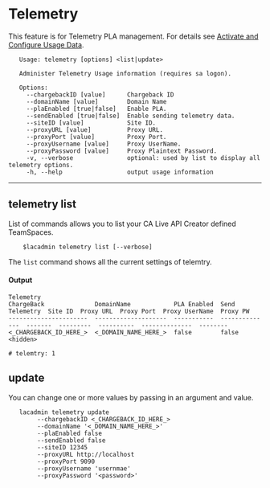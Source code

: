# Telemetry
This feature is for Telemetry PLA management. For details see [Activate and Configure Usage Data](https://docops.ca.com/ca-live-api-creator/5-2/en/configuring/activate-and-configure-to-send-usage-data).

```
   Usage: telemetry [options] <list|update>
  
   Administer Telemetry Usage information (requires sa logon).
   
   Options:
     --chargebackID [value]      Chargeback ID
     --domainName [value]        Domain Name
     --plaEnabled [true|false]   Enable PLA.
     --sendEnabled [true|false]  Enable sending telemetry data.
     --siteID [value]            Site ID.
     --proxyURL [value]          Proxy URL.
     --proxyPort [value]         Proxy Port.
     --proxyUsername [value]     Proxy UserName.
     --proxyPassword [value]     Proxy Plaintext Password.
     -v, --verbose               optional: used by list to display all telemetry options.
     -h, --help                  output usage information

```


***
## telemetry list
List of commands allows you to list your CA Live API Creator defined TeamSpaces. 

```
    $lacadmin telemetry list [--verbose]
```

The `list` command shows all the current settings of telemtry.

#### Output
```
Telemetry                                                                                                                                                                                   
ChargeBack              DomainName            PLA Enabled  Send Telemetry  Site ID  Proxy URL  Proxy Port  Proxy UserName  Proxy PW
----------------------  --------------------  -----------  --------------  -------  ---------  ----------  --------------  --------
<_CHARGEBACK_ID_HERE_>  <_DOMAIN_NAME_HERE_>  false        false                                                           <hidden>

# telemtry: 1                                                                                                                                                   
```


## update
You can change one or more values by passing in an argument and value.
```
   lacadmin telemetry update  
        --chargebackID <_CHARGEBACK_ID_HERE_> 
        --domainName '<_DOMAIN_NAME_HERE_>' 
        --plaEnabled false 
        --sendEnabled false 
        --siteID 12345 
        --proxyURL http://localhost 
        --proxyPort 9090 
        --proxyUsername 'usernmae' 
        --proxyPassword '<password>'
    
```


